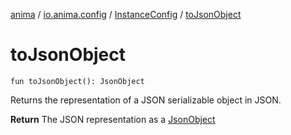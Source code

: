[anima](../../index.md) / [io.anima.config](../index.md) / [InstanceConfig](index.md) / [toJsonObject](./to-json-object.md)

# toJsonObject

`fun toJsonObject(): JsonObject`

Returns the representation of a JSON serializable object in JSON.

**Return**
The JSON representation as a [JsonObject](#)

